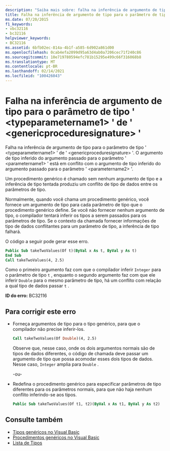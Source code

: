 ```yaml
---
description: "Saiba mais sobre: falha na inferência de argumento de tipo para o parâmetro de tipo ' <typeparametername1> ' de ' <genericproceduresignature> '"
title: Falha na inferência de argumento de tipo para o parâmetro de tipo ' <typeparametername1> ' de ' <genericproceduresignature> '
ms.date: 07/20/2015
f1_keywords:
- vbc32116
- bc32116
helpviewer_keywords:
- BC32116
ms.assetid: 6bfb02ec-814a-4b1f-a585-6d902a861d00
ms.openlocfilehash: 0cab4efa2099d95a63d4ab0a7206cec71f240c86
ms.sourcegitcommit: 10e719780594efc781b15295e499c66f316068b8
ms.translationtype: MT
ms.contentlocale: pt-BR
ms.lasthandoff: 02/14/2021
ms.locfileid: "100426043"
---
```

# <a name="type-argument-inference-failed-for-type-parameter-typeparametername1-of-genericproceduresignature"></a>Falha na inferência de argumento de tipo para o parâmetro de tipo ' \<typeparametername1> ' de ' \<genericproceduresignature> '

Falha na inferência de argumento de tipo para o parâmetro de tipo ' \<typeparametername1> ' de ' \<genericproceduresignature> '. O argumento de tipo inferido do argumento passado para o parâmetro ' \<parametername1> ' está em conflito com o argumento de tipo inferido do argumento passado para o parâmetro ' \<parametername2> '.  
  
 Um procedimento genérico é chamado sem nenhum argumento de tipo e a inferência de tipo tentada produziu um conflito de tipo de dados entre os parâmetros de tipo.  
  
 Normalmente, quando você chama um procedimento genérico, você fornece um argumento de tipo para cada parâmetro de tipo que o procedimento genérico define. Se você não fornecer nenhum argumento de tipo, o compilador tentará inferir os tipos a serem passados para os parâmetros de tipo. Se o contexto da chamada fornecer informações de tipo de dados conflitantes para um parâmetro de tipo, a inferência de tipo falhará.  
  
 O código a seguir pode gerar esse erro.  
  
```vb  
Public Sub takeTwoValues(Of t)(ByVal x As t, ByVal y As t)  
End Sub  
Call takeTwoValues(4, 2.5)  
```  
  
 Como o primeiro argumento faz com que o compilador inferir `Integer` para o parâmetro de tipo `t` , enquanto o segundo argumento faz com que ele inferir `Double` para o mesmo parâmetro de tipo, há um conflito com relação a qual tipo de dados passar `t` .  
  
 **ID do erro:** BC32116  
  
## <a name="to-correct-this-error"></a>Para corrigir este erro  
  
- Forneça argumentos de tipo para o tipo genérico, para que o compilador não precise inferir-los.  
  
    ```vb  
    Call takeTwoValues(Of Double)(4, 2.5)  
    ```  
  
     Observe que, nesse caso, onde os dois argumentos normais são de tipos de dados diferentes, o código de chamada deve passar um argumento de tipo que possa acomodar esses dois tipos de dados. Nesse caso, `Integer` amplia para `Double` .  
  
     -ou-  
  
- Redefina o procedimento genérico para especificar parâmetros de tipo diferentes para os parâmetros normais, para que não haja nenhum conflito inferindo-se aos tipos.  
  
    ```vb  
    Public Sub takeTwoValues(Of t1, t2)(ByVal x As t1, ByVal y As t2)  
    ```  
  
## <a name="see-also"></a>Consulte também

- [Tipos genéricos no Visual Basic](../programming-guide/language-features/data-types/generic-types.md)
- [Procedimentos genéricos no Visual Basic](../programming-guide/language-features/data-types/generic-procedures.md)
- [Lista de Tipos](../language-reference/statements/type-list.md)
